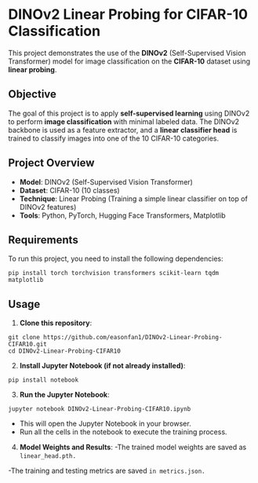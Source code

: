 # DINOv2 Linear Probing for CIFAR-10 Classification

This project demonstrates the use of the **DINOv2** (Self-Supervised Vision Transformer) model for image classification on the **CIFAR-10** dataset using **linear probing**.

## Objective
The goal of this project is to apply **self-supervised learning** using DINOv2 to perform **image classification** with minimal labeled data. The DINOv2 backbone is used as a feature extractor, and a **linear classifier head** is trained to classify images into one of the 10 CIFAR-10 categories.

## Project Overview
- **Model**: DINOv2 (Self-Supervised Vision Transformer)
- **Dataset**: CIFAR-10 (10 classes)
- **Technique**: Linear Probing (Training a simple linear classifier on top of DINOv2 features)
- **Tools**: Python, PyTorch, Hugging Face Transformers, Matplotlib

## Requirements
To run this project, you need to install the following dependencies:
```
pip install torch torchvision transformers scikit-learn tqdm matplotlib

```
## Usage
1. **Clone this repository**:
```
git clone https://github.com/easonfan1/DINOv2-Linear-Probing-CIFAR10.git
cd DINOv2-Linear-Probing-CIFAR10
```
2. **Install Jupyter Notebook (if not already installed)**:
```
pip install notebook
```
3. **Run the Jupyter Notebook**:
```
jupyter notebook DINOv2-Linear-Probing-CIFAR10.ipynb

```
  - This will open the Jupyter Notebook in your browser.
  - Run all the cells in the notebook to execute the training process.
4. **Model Weights and Results**:
  -The trained model weights are saved as ```linear_head.pth.```

  -The training and testing metrics are saved ```in metrics.json.```
